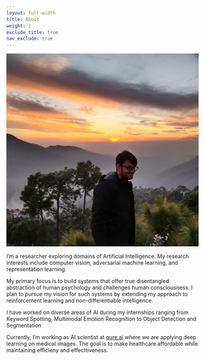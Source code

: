 ```yaml
---
layout: full-width
title: About
weight: 1
exclude_title: true
nav_exclude: true
---
```


<img class="headshot" src="assets/img/headshot.jpg">

I’m a researcher exploring domains of Artificial Intelligence. My research interests include computer vision, adversarial machine learning, and representation learning.

My primary focus is to build systems that offer true disentangled abstraction of human psychology and challenges human consciousness. I plan to pursue my vision for such systems by extending my approach to reinforcement learning and non-differentiable intelligence.

I have  worked on diverse areas of AI during my internships ranging from Keyword Spotting, Multimodal Emotion Recognition to Object Detection and Segmentation

Currently, I’m working as AI scientist at [qure.ai](https://qure.ai) where we are applying deep learning on medical images. The goal is to make healthcare affordable while maintaining efficieny and effecttiveness.

<!-- I'm a research scientist at the University of Illinois Urbana-Champaign's [Institute for Sustainability, Energy, and Environment](https://sustainability.illinois.edu/).

My recent [research]({{site.baseurl}}/research.html) is primarily in soil carbon, water quality, and childhood lead poisoning. My methodological interests include Bayesian multilevel and spatiotemporal modeling, causal inference, targeted interventions, and experimental design.

I was previously at the University of Chicago's [Harris School of Public Policy](http://harris.uchicago.edu) and [Center for Data Science and Public Policy](http://dsapp.uchicago.edu). Before that, I studied mathematics at Northwestern where my [dissertation]({{site.baseurl}}/assets/pdf/dissertation.pdf) was in the field of geometric analysis. -->
